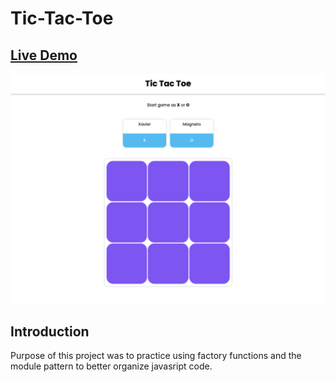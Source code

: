 # Tic-Tac-Toe

## [Live Demo](https://salvantjeff.github.io/Tic-Tac-Toe/)

![tic tac toe](/images/tictactoe_sreenshot.png)

## Introduction
Purpose of this project was to practice using factory functions and the module pattern to
better organize javasript code.
